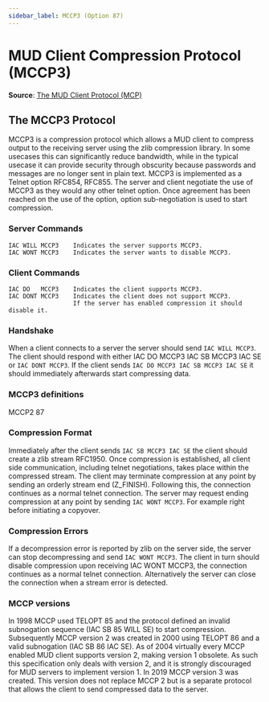 ```yaml
---
sidebar_label: MCCP3 (Option 87)
---
```

# MUD Client Compression Protocol (MCCP3)

**Source**: [The MUD Client Protocol (MCP)](https://tintin.mudhalla.net/protocols/mccp)

## The MCCP3 Protocol

MCCP3 is a compression protocol which allows a MUD client to compress output to the receiving server using the zlib compression library. In some usecases this can significantly reduce bandwidth, while in the typical usecase it can provide security through obscurity because passwords and messages are no longer sent in plain text.
MCCP3 is implemented as a Telnet option RFC854, RFC855. The server and client negotiate the use of MCCP3 as they would any other telnet option. Once agreement has been reached on the use of the option, option sub-negotiation is used to start compression.

### Server Commands
```
IAC WILL MCCP3    Indicates the server supports MCCP3.
IAC WONT MCCP3    Indicates the server wants to disable MCCP3.
```
### Client Commands
```
IAC DO   MCCP3    Indicates the client supports MCCP3.
IAC DONT MCCP3    Indicates the client does not support MCCP3.
                  If the server has enabled compression it should disable it.
```
### Handshake
When a client connects to a server the server should send ``IAC WILL MCCP3``. The client should respond with either IAC DO MCCP3 IAC SB MCCP3 IAC SE or ``IAC DONT MCCP3``. If the client sends ``IAC DO MCCP3 IAC SB MCCP3 IAC SE`` it should immediately afterwards start compressing data.
### MCCP3 definitions
MCCP2 87

### Compression Format
Immediately after the client sends ``IAC SB MCCP3 IAC SE`` the client should create a zlib stream RFC1950.
Once compression is established, all client side communication, including telnet negotiations, takes place within the compressed stream.
The client may terminate compression at any point by sending an orderly stream end (Z_FINISH). Following this, the connection continues as a normal telnet connection.
The server may request ending compression at any point by sending ``IAC WONT MCCP3``. For example right before initiating a copyover.

### Compression Errors
If a decompression error is reported by zlib on the server side, the server can stop decompressing and send ``IAC WONT MCCP3``. The client in turn should disable compression upon receiving IAC WONT MCCP3, the connection continues as a normal telnet connection.
Alternatively the server can close the connection when a stream error is detected.

### MCCP versions
In 1998 MCCP used TELOPT 85 and the protocol defined an invalid subnogation sequence (IAC SB 85 WILL SE) to start compression. Subsequently MCCP version 2 was created in 2000 using TELOPT 86 and a valid subnogation (IAC SB 86 IAC SE).
As of 2004 virtually every MCCP enabled MUD client supports version 2, making version 1 obsolete. As such this specification only deals with version 2, and it is strongly discouraged for MUD servers to implement version 1.
In 2019 MCCP version 3 was created. This version does not replace MCCP 2 but is a separate protocol that allows the client to send compressed data to the server.